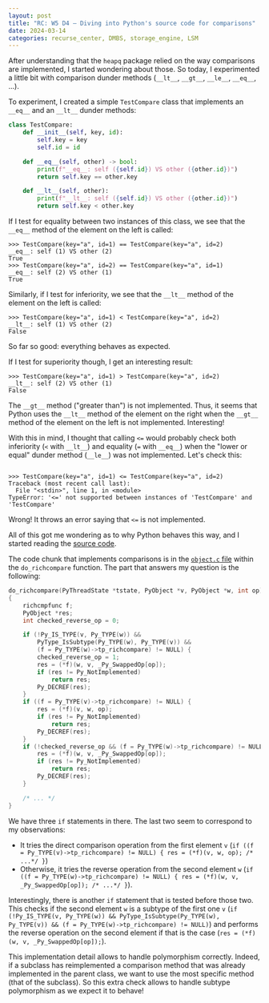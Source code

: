 ```yaml
---
layout: post
title: "RC: W5 D4 — Diving into Python's source code for comparisons"
date: 2024-03-14
categories: recurse_center, DMBS, storage_engine, LSM
---
```


After understanding that the `heapq` package relied on the way comparisons are implemented, I started
wondering about those. So today, I experimented a little bit with comparison dunder methods (`__lt__`, `__gt__`,
`__le__`, `__eq__`, ...).

To experiment, I created a simple `TestCompare` class that implements an `__eq__` and an `__lt__` dunder methods:

```python
class TestCompare:
    def __init__(self, key, id):
        self.key = key
        self.id = id

    def __eq__(self, other) -> bool:
        print(f"__eq__: self ({self.id}) VS other ({other.id})")
        return self.key == other.key

    def __lt__(self, other):
        print(f"__lt__: self ({self.id}) VS other ({other.id})")
        return self.key < other.key
```

If I test for equality between two instances of this class, we see that the `__eq__` method of the element on the left
is called:

```shell
>>> TestCompare(key="a", id=1) == TestCompare(key="a", id=2)
__eq__: self (1) VS other (2)
True
>>> TestCompare(key="a", id=2) == TestCompare(key="a", id=1)
__eq__: self (2) VS other (1)
True
```

Similarly, if I test for inferiority, we see that the `__lt__` method of the element on the left is called:

```shell
>>> TestCompare(key="a", id=1) < TestCompare(key="a", id=2)
__lt__: self (1) VS other (2)
False
```

So far so good: everything behaves as expected.

If I test for superiority though, I get an interesting result:

```shell
>>> TestCompare(key="a", id=1) > TestCompare(key="a", id=2)
__lt__: self (2) VS other (1)
False
```

The `__gt__` method ("greater than") is not implemented.
Thus, it seems that Python uses the `__lt__` method of the element on the right when the `__gt__` method of the element
on the left is not implemented. Interesting!

With this in mind, I thought that calling `<=` would probably check both inferiority (`<` with `__lt__`) and
equality (`=` with `__eq__`) when the "lower or equal" dunder method (`__le__`) was not implemented.
Let's check this:

```shell

>>> TestCompare(key="a", id=1) <= TestCompare(key="a", id=2)
Traceback (most recent call last):
  File "<stdin>", line 1, in <module>
TypeError: '<=' not supported between instances of 'TestCompare' and 'TestCompare'
```

Wrong! It throws an error saying that `<=` is not implemented.

All of this got me wondering as to why Python behaves this way, and I started reading
the [source code](https://github.com/python/cpython).

The code chunk that implements comparisons is in
the [`object.c` file](https://github.com/python/cpython/blob/main/Objects/object.c) within the `do_richcompare`
function. The part that answers my question is the following:

```c
do_richcompare(PyThreadState *tstate, PyObject *v, PyObject *w, int op)
{
    richcmpfunc f;
    PyObject *res;
    int checked_reverse_op = 0;

    if (!Py_IS_TYPE(v, Py_TYPE(w)) &&
        PyType_IsSubtype(Py_TYPE(w), Py_TYPE(v)) &&
        (f = Py_TYPE(w)->tp_richcompare) != NULL) {
        checked_reverse_op = 1;
        res = (*f)(w, v, _Py_SwappedOp[op]);
        if (res != Py_NotImplemented)
            return res;
        Py_DECREF(res);
    }
    if ((f = Py_TYPE(v)->tp_richcompare) != NULL) {
        res = (*f)(v, w, op);
        if (res != Py_NotImplemented)
            return res;
        Py_DECREF(res);
    }
    if (!checked_reverse_op && (f = Py_TYPE(w)->tp_richcompare) != NULL) {
        res = (*f)(w, v, _Py_SwappedOp[op]);
        if (res != Py_NotImplemented)
            return res;
        Py_DECREF(res);
    }

    /* ... */
}
```

We have three `if` statements in there.
The last two seem to correspond to my observations:

- It tries the direct comparison operation from the first
  element `v` (`if ((f = Py_TYPE(v)->tp_richcompare) != NULL) { res = (*f)(v, w, op); /* ...*/ }`)
- Otherwise, it tries the reverse operation from the second
  element `w` (`if ((f = Py_TYPE(w)->tp_richcompare) != NULL) { res = (*f)(w, v, _Py_SwappedOp[op]); /* ...*/ }`).

Interestingly, there is another `if` statement that is tested before those two.
This checks if the second element `w` is a subtype of the first one `v`
(`if (!Py_IS_TYPE(v, Py_TYPE(w)) && PyType_IsSubtype(Py_TYPE(w), Py_TYPE(v)) && (f = Py_TYPE(w)->tp_richcompare) != NULL)`)
and performs the reverse operation on the second element if that is the case (`res = (*f)(w, v, _Py_SwappedOp[op]);`).

This implementation detail allows to handle polymorphism correctly.
Indeed, if a subclass has reimplemented a comparison method that was already implemented in the parent class, we want to
use the most specific method (that of the subclass).
So this extra check allows to handle subtype polymorphism as we expect it to behave!

